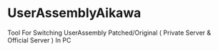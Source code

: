 # UserAssemblyAikawa
Tool For Switching UserAssembly Patched/Original ( Private Server &amp; Official Server ) In PC
